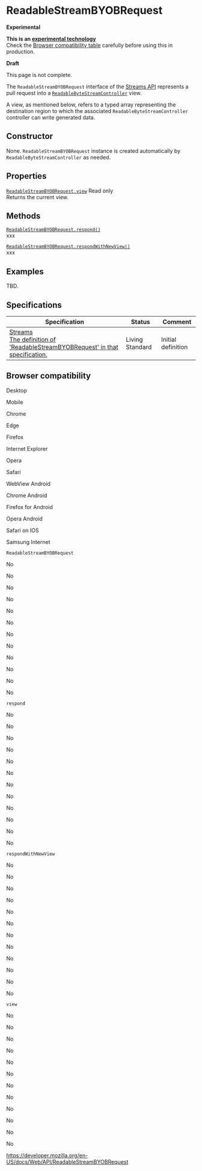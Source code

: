 ReadableStreamBYOBRequest
=========================

**Experimental**

**This is an [experimental technology](https://developer.mozilla.org/en-US/docs/MDN/Guidelines/Conventions_definitions#experimental)**  
Check the [Browser compatibility table](#browser_compatibility) carefully before using this in production.

**Draft**

This page is not complete.

The `ReadableStreamBYOBRequest` interface of the [Streams API](streams_api) represents a pull request into a [`ReadableByteStreamController`](readablebytestreamcontroller) view.

A view, as mentioned below, refers to a typed array representing the destination region to which the associated `ReadableByteStreamController` controller can write generated data.

Constructor
-----------

None. `ReadableStreamBYOBRequest` instance is created automatically by `ReadableByteStreamController` as needed.

Properties
----------

 [`ReadableStreamBYOBRequest.view`](readablestreambyobrequest/view) <span class="badge inline readonly">Read only </span>   
Returns the current view.

Methods
-------

[`ReadableStreamBYOBRequest.respond()`](readablestreambyobrequest/respond)  
xxx

[`ReadableStreamBYOBRequest.respondWithNewView()`](readablestreambyobrequest/respondwithnewview)  
xxx

Examples
--------

TBD.

Specifications
--------------

<table><thead><tr class="header"><th>Specification</th><th>Status</th><th>Comment</th></tr></thead><tbody><tr class="odd"><td><a href="https://streams.spec.whatwg.org/#rs-byob-request-class">Streams<br />
<span class="small">The definition of 'ReadableStreamBYOBRequest' in that specification.</span></a></td><td><span class="spec-living">Living Standard</span></td><td>Initial definition</td></tr></tbody></table>

Browser compatibility
---------------------

Desktop

Mobile

Chrome

Edge

Firefox

Internet Explorer

Opera

Safari

WebView Android

Chrome Android

Firefox for Android

Opera Android

Safari on IOS

Samsung Internet

`ReadableStreamBYOBRequest`

No

No

No

No

No

No

No

No

No

No

No

No

`respond`

No

No

No

No

No

No

No

No

No

No

No

No

`respondWithNewView`

No

No

No

No

No

No

No

No

No

No

No

No

`view`

No

No

No

No

No

No

No

No

No

No

No

No

<a href="https://developer.mozilla.org/en-US/docs/Web/API/ReadableStreamBYOBRequest" class="_attribution-link">https://developer.mozilla.org/en-US/docs/Web/API/ReadableStreamBYOBRequest</a>
